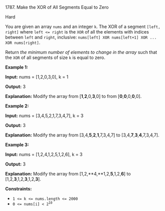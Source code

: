 1787\. Make the XOR of All Segments Equal to Zero

Hard

You are given an array `nums` and an integer `k`. The XOR of a segment `[left, right]` where `left <= right` is the `XOR` of all the elements with indices between `left` and `right`, inclusive: `nums[left] XOR nums[left+1] XOR ... XOR nums[right]`.

Return _the minimum number of elements to change in the array_ such that the `XOR` of all segments of size `k` is equal to zero.

**Example 1:**

**Input:** nums = [1,2,0,3,0], k = 1

**Output:** 3

**Explanation:** Modify the array from [**1**,**2**,0,**3**,0] to from [**0**,**0**,0,**0**,0]. 

**Example 2:**

**Input:** nums = [3,4,5,2,1,7,3,4,7], k = 3

**Output:** 3

**Explanation:** Modify the array from [3,4,**5**,**2**,**1**,7,3,4,7] to [3,4,**7**,**3**,**4**,7,3,4,7]. 

**Example 3:**

**Input:** nums = [1,2,4,1,2,5,1,2,6], k = 3

**Output:** 3

**Explanation:** Modify the array from [1,2,**4,**1,2,**5**,1,2,**6**] to [1,2,**3**,1,2,**3**,1,2,**3**].

**Constraints:**

*   `1 <= k <= nums.length <= 2000`
*   <code>0 <= nums[i] < 2<sup>10</sup></code>